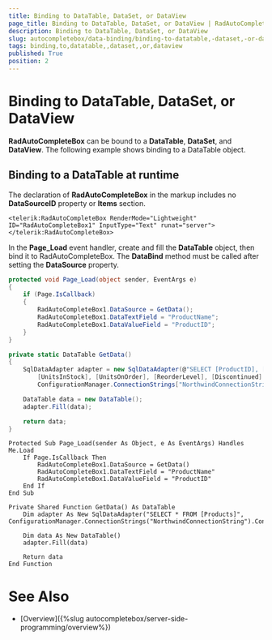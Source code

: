 ```yaml
---
title: Binding to DataTable, DataSet, or DataView
page_title: Binding to DataTable, DataSet, or DataView | RadAutoCompleteBox for ASP.NET AJAX Documentation
description: Binding to DataTable, DataSet, or DataView
slug: autocompletebox/data-binding/binding-to-datatable,-dataset,-or-dataview
tags: binding,to,datatable,,dataset,,or,dataview
published: True
position: 2
---
```


# Binding to DataTable, DataSet, or DataView



**RadAutoCompleteBox** can be bound to a **DataTable**, **DataSet**, and **DataView**. The following example shows binding to a DataTable object.

## Binding to a DataTable at runtime

The declaration of **RadAutoCompleteBox** in the markup includes no **DataSourceID** property or **Items** section.

````ASPNET
<telerik:RadAutoCompleteBox RenderMode="Lightweight" ID="RadAutoCompleteBox1" InputType="Text" runat="server">
</telerik:RadAutoCompleteBox>
````



In the **Page_Load** event handler, create and fill the **DataTable** object, then bind it to RadAutoCompleteBox. The **DataBind** method must be called after setting the **DataSource** property.



````C#
protected void Page_Load(object sender, EventArgs e)
{
	if (Page.IsCallback)
	{
		RadAutoCompleteBox1.DataSource = GetData();
		RadAutoCompleteBox1.DataTextField = "ProductName";
		RadAutoCompleteBox1.DataValueField = "ProductID";
	}
}

private static DataTable GetData()
{
	SqlDataAdapter adapter = new SqlDataAdapter(@"SELECT [ProductID], [ProductName], [SupplierID], [CategoryID], [QuantityPerUnit], [UnitPrice], 
		[UnitsInStock], [UnitsOnOrder], [ReorderLevel], [Discontinued] FROM [Products]",
		ConfigurationManager.ConnectionStrings["NorthwindConnectionString"].ConnectionString);

	DataTable data = new DataTable();
	adapter.Fill(data);

	return data;
}	
````
````VB
Protected Sub Page_Load(sender As Object, e As EventArgs) Handles Me.Load
	If Page.IsCallback Then
		RadAutoCompleteBox1.DataSource = GetData()
		RadAutoCompleteBox1.DataTextField = "ProductName"
		RadAutoCompleteBox1.DataValueField = "ProductID"
	End If
End Sub

Private Shared Function GetData() As DataTable
	Dim adapter As New SqlDataAdapter("SELECT * FROM [Products]", ConfigurationManager.ConnectionStrings("NorthwindConnectionString").ConnectionString)

	Dim data As New DataTable()
	adapter.Fill(data)

	Return data
End Function
````


# See Also

 * [Overview]({%slug autocompletebox/server-side-programming/overview%})
